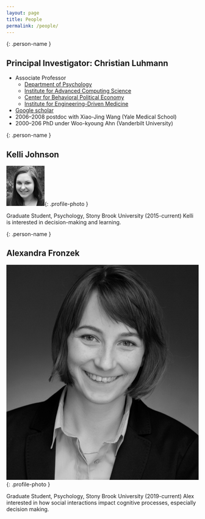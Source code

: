 ```yaml
---
layout: page
title: People
permalink: /people/
---
```


{: .person-name }
## Principal Investigator: Christian Luhmann

* Associate Professor
  * [Department of Psychology](https://www.stonybrook.edu/psychology/)
  * [Institute for Advanced Computing Science](https://www.iacs.stonybrook.edu/)
  * [Center for Behavioral Political Economy](https://www.stonybrook.edu/commcms/cbpe/)
  * [Institute for Engineering-Driven Medicine](https://www.stonybrook.edu/commcms/iedm/)
* [Google scholar](http://scholar.google.com/citations?user=gFX4QEkAAAAJ)
* 2006–2008 postdoc with Xiao-Jing Wang (Yale Medical School)
* 2000–206 PhD under Woo-kyoung Ahn (Vanderbilt University)

{: .person-name }
## Kelli Johnson
![Kelli Johnson](/images/kelli.jpg){: .profile-photo }

Graduate Student, Psychology, Stony Brook University (2015-current)
Kelli is interested in decision-making and learning. 

{: .person-name }
## Alexandra Fronzek
![Alexandra Fronzek](/images/alex.png){: .profile-photo }

Graduate Student, Psychology, Stony Brook University (2019-current)
Alex interested in how social interactions impact cognitive processes, especially decision making. 
